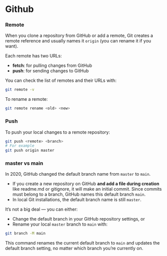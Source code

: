 # Github

### Remote

When you clone a repository from GitHub or add a remote, Git creates a remote reference and usually names it `origin` (you can rename it if you want).

Each remote has two URLs:

* **fetch**: for pulling changes from GitHub
* **push**: for sending changes to GitHub

You can check the list of remotes and their URLs with:

```bash
git remote -v
```

To rename a remote:

```bash
git remote rename <old> <new>
```

### Push

To push your local changes to a remote repository:

```bash
git push <remote> <branch>
# For example
git push origin master
```


### master vs main

In 2020, GitHub changed the default branch name from `master` to `main`.

* If you create a new repository on GitHub **and add a file during creation** like readme.md or gitignore, it will make an initial commit. Since commits must belong to a branch, GitHub names this default branch `main`.
* In local Git installations, the default branch name is still `master`.

It’s not a big deal — you can either:

* Change the default branch in your GitHub repository settings, or
* Rename your local `master` branch to `main` with:

```bash
git branch -M main
```

This command renames the current default branch to `main` and updates the default branch setting, no matter which branch you’re currently on.
